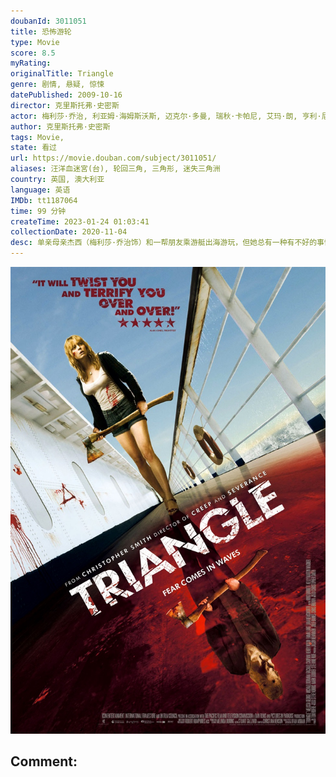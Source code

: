 ```yaml
---
doubanId: 3011051
title: 恐怖游轮
type: Movie
score: 8.5
myRating: 
originalTitle: Triangle
genre: 剧情, 悬疑, 惊悚
datePublished: 2009-10-16
director: 克里斯托弗·史密斯
actor: 梅利莎·乔治, 利亚姆·海姆斯沃斯, 迈克尔·多曼, 瑞秋·卡帕尼, 艾玛·朗, 亨利·尼克松, 约书亚·麦基弗
author: 克里斯托弗·史密斯
tags: Movie, 
state: 看过
url: https://movie.douban.com/subject/3011051/
aliases: 汪洋血迷宮(台), 轮回三角, 三角形, 迷失三角洲
country: 英国, 澳大利亚
language: 英语
IMDb: tt1187064
time: 99 分钟
createTime: 2023-01-24 01:03:41
collectionDate: 2020-11-04
desc: 单亲母亲杰西（梅利莎·乔治饰）和一帮朋友乘游艇出海游玩，但她总有一种有不好的事情发生的感觉。不久，他们便在海上遭遇一场强烈的风暴。游艇翻船，众人落海，几经挣扎他们好不容易爬到游艇残骸上来。正当他们无...
---
```


![image](assets/p462470694.jpg)

Comment: 
---

